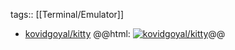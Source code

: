 tags:: [[Terminal/Emulator]]

- [kovidgoyal/kitty](https://github.com/kovidgoyal/kitty)
  @@html: <a href="https://github.com/kovidgoyal/kitty/"><img src="https://github-readme-stats-astronomer.vercel.app/api/pin/?username=kovidgoyal&repo=kitty&theme=tokyonight" alt="kovidgoyal/kitty"/></a>@@